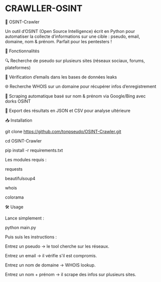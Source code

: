 # CRAWLLER-OSINT


🔎 OSINT-Crawler

Un outil d’OSINT (Open Source Intelligence) écrit en Python pour automatiser la collecte d’informations sur une cible : pseudo, email, domaine, nom & prénom.
Parfait pour les pentesters !


🚀 Fonctionnalités

🔍 Recherche de pseudo sur plusieurs sites (réseaux sociaux, forums, plateformes)

📧 Vérification d’emails dans les bases de données leaks

🌐 Recherche WHOIS sur un domaine pour récupérer infos d’enregistrement

👤 Scraping automatique basé sur nom & prénom via Google/Bing avec dorks OSINT

📝 Export des résultats en JSON et CSV pour analyse ultérieure


📥 Installation

git clone https://github.com/tonpseudo/OSINT-Crawler.git

cd OSINT-Crawler

pip install -r requirements.txt


Les modules requis :

requests

beautifulsoup4

whois

colorama


🛠️ Usage

Lance simplement :

python main.py


Puis suis les instructions :

Entrez un pseudo → le tool cherche sur les réseaux.

Entrez un email → il vérifie s'il est compromis.

Entrez un nom de domaine → WHOIS lookup.

Entrez un nom + prénom → il scrape des infos sur plusieurs sites.

